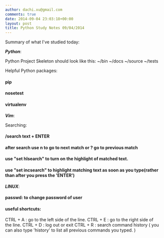 ```yaml
---
author: dachi.xu@gmail.com
comments: true
date: 2014-09-04 23:03:18+00:00
layout: post
title: Python Study Notes 09/04/2014
---
```


Summary of what I've studied today:

**_Python_**:

Python Project Skeleton should look like this:
~/bin
~/docs
~/source
~/tests

Helpful Python packages:
#### pip
#### nosetest
#### virtualenv

**_Vim_**:

Searching:
#### /search text + ENTER
#### after search use n to go to next match or ? go to previous match
#### use "set hlsearch" to turn on the highlight of matched text.
#### use "set incsearch" to highlight matching text as soon as you type(rather than after you press the 'ENTER')

**_LINUX_**:
#### passwd: to change password of user
#### useful shortcuts:
CTRL + A : go to the left side of the line.
CTRL + E : go to the right side of the line.
CTRL + D : log out or exit
CTRL + R : search command history ( you can also type 'history' to list all previous commands you typed. )
